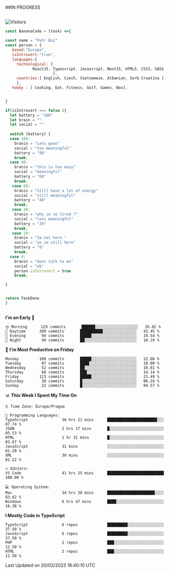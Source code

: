 ##IN PROGRESS
##
![Visitors](https://komarev.com/ghpvc/?username=petrbui&style=for-the-badge&label=Visitors+👀)
```Javascript
const BananaCode = (task) =>{

const name = "Petr Bui"
const person = {
   based:"Europe",
   isIntrovert:"true",
   languages:{
     technological: [ 
            ReactJS, Typescript, Javascript, NextJS, HTML5, CSS3, SASS, Redux, Node, Storybook, Styled-Component
                     ],
     countries:[ English, Czech, Vietnamese, Albanian, Serb-Croatina ]
     },
   hobby : [ Cooking, Eat, Fitness, Golf, Games, Box],


}

if(isIntrovert === false ){
  let battery = "100"
  let brain = ""
  let social = ""
  
  switch (battery) {
  case 100:
    branin = "Lets gooo"
    social = "too meaningful"
    battery = "80"
    break;
  case 80:
    branin = "this is too easy"
    social = "meaningful"
    battery = "60"
    break;
   case 60:
    branin = "Still have a lot of energy"
    social = "still meaningful"
    battery = "40"
    break;
   case 40:
    branin = "why im so tired ?"
    social = "less meaningful"
    battery = "20"
    break;
   case 20:
    branin = "Im not here "
    social = "ye im still here"
    battery = "0"
    break;
  case 0:
    branin = "dont talk to me"
    social = "ok"
    person.isIntrovert = true
    break;

}


return TaskDone
}
```



##
<!--
[![My GitHub stats](https://github-readme-stats.vercel.app/api?username=petrbui&theme=github_dark)](https://github.com/anuraghazra/github-readme-stats)

[![My wakatime stats](https://github-readme-stats.vercel.app/api/wakatime?username=petrbui&theme=github_dark)](https://github.com/anuraghazra/github-readme-stats)
-->
<!--START_SECTION:waka-->
**I'm an Early 🐤** 

```text
🌞 Morning      129 commits       ██████░░░░░░░░░░░░░░░░░░░   26.82 % 
🌆 Daytime      209 commits       ██████████░░░░░░░░░░░░░░░   43.45 % 
🌃 Evening       94 commits       █████░░░░░░░░░░░░░░░░░░░░   19.54 % 
🌙 Night         49 commits       ██░░░░░░░░░░░░░░░░░░░░░░░   10.19 % 

```
📅 **I'm Most Productive on Friday** 

```text
Monday         109 commits       █████░░░░░░░░░░░░░░░░░░░░   22.66 % 
Tuesday         87 commits       ████░░░░░░░░░░░░░░░░░░░░░   18.09 % 
Wednesday       52 commits       ██░░░░░░░░░░░░░░░░░░░░░░░   10.81 % 
Thursday        68 commits       ███░░░░░░░░░░░░░░░░░░░░░░   14.14 % 
Friday         113 commits       █████░░░░░░░░░░░░░░░░░░░░   23.49 % 
Saturday        30 commits       █░░░░░░░░░░░░░░░░░░░░░░░░   06.24 % 
Sunday          22 commits       █░░░░░░░░░░░░░░░░░░░░░░░░   04.57 % 

```


📊 **This Week I Spent My Time On** 

```text
⌚︎ Time Zone: Europe/Prague

💬 Programming Languages: 
TypeScript               36 hrs 21 mins      ██████████████████████░░░   87.74 % 
JSON                     2 hrs 17 mins       █░░░░░░░░░░░░░░░░░░░░░░░░   05.53 % 
HTML                     1 hr 31 mins        █░░░░░░░░░░░░░░░░░░░░░░░░   03.67 % 
JavaScript               31 mins             ░░░░░░░░░░░░░░░░░░░░░░░░░   01.28 % 
XML                      30 mins             ░░░░░░░░░░░░░░░░░░░░░░░░░   01.22 % 

🔥 Editors: 
VS Code                  41 hrs 25 mins      █████████████████████████   100.00 % 

💻 Operating System: 
Mac                      34 hrs 38 mins      █████████████████████░░░░   83.62 % 
Windows                  6 hrs 47 mins       ████░░░░░░░░░░░░░░░░░░░░░   16.38 % 

```

**I Mostly Code in TypeScript** 

```text
TypeScript               6 repos             █████████░░░░░░░░░░░░░░░░   37.50 % 
JavaScript               6 repos             █████████░░░░░░░░░░░░░░░░   37.50 % 
PHP                      2 repos             ███░░░░░░░░░░░░░░░░░░░░░░   12.50 % 
HTML                     2 repos             ███░░░░░░░░░░░░░░░░░░░░░░   12.50 % 

```



 Last Updated on 20/02/2023 18:40:10 UTC
<!--END_SECTION:waka-->
